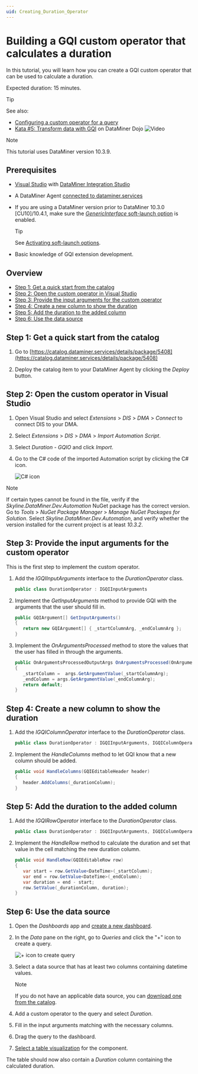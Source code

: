 ```yaml
---
uid: Creating_Duration_Operator
---
```


# Building a GQI custom operator that calculates a duration

In this tutorial, you will learn how you can create a GQI custom operator that can be used to calculate a duration.

Expected duration: 15 minutes.

> [!TIP]
> See also:
>
> - [Configuring a custom operator for a query](xref:GQI_Custom_Operator)
> - [Kata #5: Transform data with GQI](https://community.dataminer.services/courses/kata-5/) on DataMiner Dojo ![Video](~/dataminer/images/video_Duo.png)

> [!NOTE]
> This tutorial uses DataMiner version 10.3.9.

## Prerequisites

- [Visual Studio](https://visualstudio.microsoft.com/downloads/) with [DataMiner Integration Studio](xref:Installing_and_configuring_DataMiner_Integration_Studio)

- A DataMiner Agent [connected to dataminer.services](xref:Connecting_your_DataMiner_System_to_the_cloud)

- If you are using a DataMiner version prior to DataMiner 10.3.0 [CU10]/10.4.1, make sure the [*GenericInterface* soft-launch option](xref:Overview_of_Soft_Launch_Options#genericinterface) is enabled.

  > [!TIP]
  > See [Activating soft-launch options](xref:Activating_Soft_Launch_Options).

- Basic knowledge of GQI extension development.

## Overview

- [Step 1: Get a quick start from the catalog](#step-1-get-a-quick-start-from-the-catalog)
- [Step 2: Open the custom operator in Visual Studio](#step-2-open-the-custom-operator-in-visual-studio)
- [Step 3: Provide the input arguments for the custom operator](#step-3-provide-the-input-arguments-for-the-custom-operator)
- [Step 4: Create a new column to show the duration](#step-4-create-a-new-column-to-show-the-duration)
- [Step 5: Add the duration to the added column](#step-5-add-the-duration-to-the-added-column)
- [Step 6: Use the data source](#step-6-use-the-data-source)

## Step 1: Get a quick start from the catalog

1. Go to [https://catalog.dataminer.services/details/package/5408](https://catalog.dataminer.services/details/package/5408)

1. Deploy the catalog item to your DataMiner Agent by clicking the *Deploy* button.

## Step 2: Open the custom operator in Visual Studio

1. Open Visual Studio and select *Extensions* > *DIS* > *DMA* > *Connect* to connect DIS to your DMA.

1. Select *Extensions* > *DIS* > *DMA* > *Import Automation Script*.

1. Select *Duration - GQIO* and click *Import*.

1. Go to the C# code of the imported Automation script by clicking the C# icon.

   ![C# icon](~/dataminer/images/GQI_code.png)

> [!NOTE]
> If certain types cannot be found in the file, verify if the *Skyline.DataMiner.Dev.Automation* NuGet package has the correct version. Go to *Tools* > *NuGet Package Manager* > *Manage NuGet Packages for Solution*. Select *Skyline.DataMiner.Dev.Automation*, and verify whether the version installed for the current project is at least *10.3.2*.

## Step 3: Provide the input arguments for the custom operator

This is the first step to implement the custom operator.

1. Add the *IGQIInputArguments* interface to the *DurationOperator* class.

   ```csharp
   public class DurationOperator : IGQIInputArguments
   ```

1. Implement the *GetInputArguments* method to provide GQI with the arguments that the user should fill in.

   ```csharp
   public GQIArgument[] GetInputArguments()
   {
      return new GQIArgument[] { _startColumnArg, _endColumnArg };
   }
   ```

1. Implement the *OnArgumentsProcessed* method to store the values that the user has filled in through the arguments.

   ```csharp
   public OnArgumentsProcessedOutputArgs OnArgumentsProcessed(OnArgumentsProcessedInputArgs args)
   {
      _startColumn =  args.GetArgumentValue(_startColumnArg);
      _endColumn = args.GetArgumentValue(_endColumnArg);
      return default;
   }
   ```

## Step 4: Create a new column to show the duration

1. Add the *IGQIColumnOperator* interface to the *DurationOperator* class.

   ```csharp
   public class DurationOperator : IGQIInputArguments, IGQIColumnOperator
   ```

1. Implement the *HandleColumns* method to let GQI know that a new column should be added.

   ```csharp
   public void HandleColumns(GQIEditableHeader header)
   {
      header.AddColumns(_durationColumn);
   }
   ```

## Step 5: Add the duration to the added column

1. Add the *IGQIRowOperator* interface to the *DurationOperator* class.

   ```csharp
   public class DurationOperator : IGQIInputArguments, IGQIColumnOperator, IGQIRowOperator
   ```

1. Implement the *HandleRow* method to calculate the duration and set that value in the cell matching the new duration column.

   ```csharp
   public void HandleRow(GQIEditableRow row)
   {
      var start = row.GetValue<DateTime>(_startColumn);
      var end = row.GetValue<DateTime>(_endColumn);
      var duration = end - start;
      row.SetValue(_durationColumn, duration);
   }
   ```

## Step 6: Use the data source

1. Open the *Dashboards* app and [create a new dashboard](xref:Creating_a_completely_new_dashboard).

1. In the *Data* pane on the right, go to *Queries* and click the "+" icon to create a query.

   ![+ icon to create query](~/dataminer/images/GQI_create_query.png)

1. Select a data source that has at least two columns containing datetime values.

   > [!NOTE]
   > If you do not have an applicable data source, you can [download one from the catalog](https://catalog.dataminer.services/details/package/5407).

1. Add a custom operator to the query and select *Duration*.

1. Fill in the input arguments matching with the necessary columns.

1. Drag the query to the dashboard.

1. [Select a table visualization](xref:Apply_Visualization) for the component.

The table should now also contain a *Duration* column containing the calculated duration.
